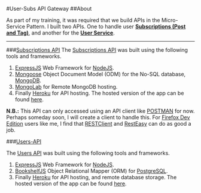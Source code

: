 #User-Subs API Gateway
##About

As part of my training, it was required that we build APIs in the Micro-Service Pattern.
I built two APIs. One to handle user **[Subscriptions (Post and Tag)](#anchor1)**, and another for the **[User Service](#anchor2)**.  

---
###[Subscriptions API](id:anchor1)
The [Subscriptions API](https://github.com/andela-tsokari/subscriptions-api) was built using the following tools and frameworks.

1. [ExpressJS](http://expressjs.com) Web Framework for [NodeJS](http://nodejs.org).
2. [Mongoose](http://mongoosejs.com) Object Document Model (ODM) for the No-SQL database, [MongoDB](http://mongodb.com).
3. [MongoLab](http://mongolab.com) for Remote MongoDB hosting.
4. Finally [Heroku](http://heroku.com) for API hosting. The hosted version of the app can be found [here](https://subscriptions-api.herokuapp.com). 

**N.B.:** This API can only accessed using an API client like [POSTMAN](https://chrome.google.com/webstore/detail/postman-rest-client-packa/fhbjgbiflinjbdggehcddcbncdddomop) for now. Perhaps someday soon, I will create a client to handle this. For [Firefox Dev Edition](https://www.mozilla.org/en-US/firefox/developer/) users like me, I find that [RESTClient](https://addons.mozilla.org/en-us/firefox/addon/restclient/) and [RestEasy](https://addons.mozilla.org/en-uS/firefox/addon/rest-easy/) can do as good a job.


###[Users-API](id:anchor2)

The [Users API](https://github.com/andela-tsokari/users-api) was built using the following tools and frameworks.

1. [ExpressJS](http://expressjs.com) Web Framework for [NodeJS](http://nodejs.org).
2. [BookshelfJS](http://bookshelfjs.org) Object Relational Mapper (ORM) for [PostgreSQL](http://postgresql.org).
2. Finally [Heroku](http://heroku.com) for API hosting, and remote database storage. The hosted version of the app can be found [here](https://tams-users-api.herokuapp.com).


